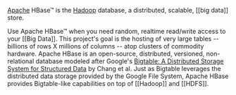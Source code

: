 [Apache](https://www.apache.org/) HBase™ is the [Hadoop](https://hadoop.apache.org/) database, a distributed, scalable, [[big data]] store.

Use Apache HBase™ when you need random, realtime read/write access to your [[Big Data]]. This project's goal is the hosting of very large tables -- billions of rows X millions of columns -- atop clusters of commodity hardware. Apache HBase is an open-source, distributed, versioned, non-relational database modeled after Google's [Bigtable: A Distributed Storage System for Structured Data](https://research.google.com/archive/bigtable.html) by Chang et al. Just as Bigtable leverages the distributed data storage provided by the Google File System, Apache HBase provides Bigtable-like capabilities on top of [[Hadoop]] and [[HDFS]].
